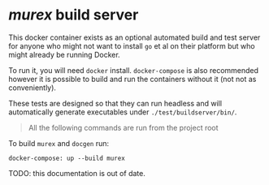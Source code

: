 # _murex_ build server

This docker container exists as an optional automated build and test server for
anyone who might not want to install `go` et al on their platform but who might
already be running Docker.

To run it, you will need `docker` install. `docker-compose` is also recommended
however it is possible to build and run the containers without it (not not as
conveniently).

These tests are designed so that they can run headless and will automatically
generate executables under `./test/buildserver/bin/`.

> All the following commands are run from the project root

To build `murex` and `docgen` run:

    docker-compose: up --build murex


TODO: this documentation is out of date.


